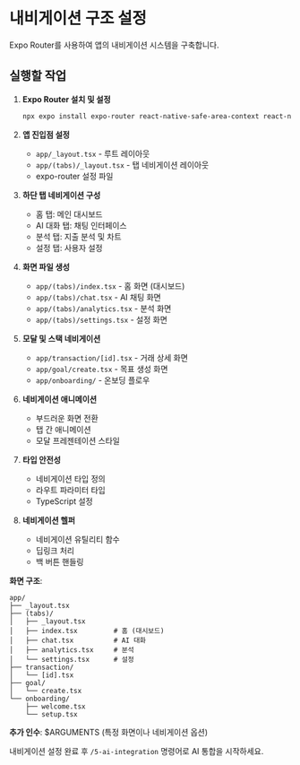 # 내비게이션 구조 설정

Expo Router를 사용하여 앱의 내비게이션 시스템을 구축합니다.

## 실행할 작업

1. **Expo Router 설치 및 설정**
   ```bash
   npx expo install expo-router react-native-safe-area-context react-native-screens expo-linking expo-constants expo-status-bar
   ```

2. **앱 진입점 설정**
   - `app/_layout.tsx` - 루트 레이아웃
   - `app/(tabs)/_layout.tsx` - 탭 네비게이션 레이아웃
   - expo-router 설정 파일

3. **하단 탭 네비게이션 구성**
   - 홈 탭: 메인 대시보드
   - AI 대화 탭: 채팅 인터페이스
   - 분석 탭: 지출 분석 및 차트
   - 설정 탭: 사용자 설정

4. **화면 파일 생성**
   - `app/(tabs)/index.tsx` - 홈 화면 (대시보드)
   - `app/(tabs)/chat.tsx` - AI 채팅 화면
   - `app/(tabs)/analytics.tsx` - 분석 화면
   - `app/(tabs)/settings.tsx` - 설정 화면

5. **모달 및 스택 네비게이션**
   - `app/transaction/[id].tsx` - 거래 상세 화면
   - `app/goal/create.tsx` - 목표 생성 화면
   - `app/onboarding/` - 온보딩 플로우

6. **네비게이션 애니메이션**
   - 부드러운 화면 전환
   - 탭 간 애니메이션
   - 모달 프레젠테이션 스타일

7. **타입 안전성**
   - 네비게이션 타입 정의
   - 라우트 파라미터 타입
   - TypeScript 설정

8. **네비게이션 헬퍼**
   - 네비게이션 유틸리티 함수
   - 딥링크 처리
   - 백 버튼 핸들링

**화면 구조**:
```
app/
├── _layout.tsx
├── (tabs)/
│   ├── _layout.tsx
│   ├── index.tsx         # 홈 (대시보드)
│   ├── chat.tsx          # AI 대화
│   ├── analytics.tsx     # 분석
│   └── settings.tsx      # 설정
├── transaction/
│   └── [id].tsx
├── goal/
│   └── create.tsx
└── onboarding/
    ├── welcome.tsx
    └── setup.tsx
```

**추가 인수**: $ARGUMENTS (특정 화면이나 네비게이션 옵션)

내비게이션 설정 완료 후 `/5-ai-integration` 명령어로 AI 통합을 시작하세요.